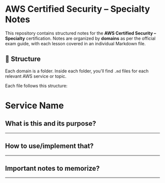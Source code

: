 # AWS Certified Security – Specialty Notes

This repository contains structured notes for the **AWS Certified Security – Specialty** certification. Notes are organized by **domains** as per the official exam guide, with each lesson covered in an individual Markdown file.

## 📁 Structure

Each domain is a folder. Inside each folder, you'll find `.md` files for each relevant AWS service or topic.

Each file follows this structure:

# Service Name

## What is this and its purpose?

---

## How to use/implement that?

---

## Important notes to memorize?

---